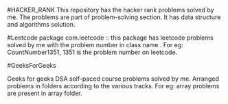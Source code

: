 #HACKER_RANK
This repository has the hacker rank problems solved by me. The problems are part of problem-solving section. It has data
structure and algorithms solution.

#Leetcode
package com.leetcode :: this package has leetcode problems
solved by me with the problem number in class name . For eg: CountNumber1351,
1351 is the problem number on leetcode.

#GeeksForGeeks

Geeks for geeks DSA self-paced course problems solved by me. Arranged problems in folders according to the various
tracks. For eg: array problems
are present in array folder.

